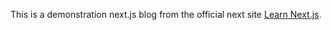 This is a demonstration next.js blog from the official next site [Learn Next.js](https://nextjs.org/learn).